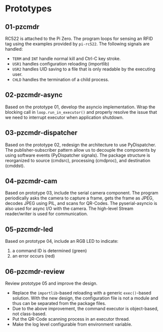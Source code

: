 Prototypes
==========

01-pzcmdr
---------

RC522 is attached to the Pi Zero. The program loops for sensing an RFID tag
using the examples provided by `pi-rc522`. The following signals are handled:
*   `TERM` and `INT` handle normal kill and Ctrl-C key stroke.
*   `USR1` handles configuration reloading (importlib)
*   `USR2` handles UID saving to a file that is only readable by the executing user.
*   `CHLD` handles the termination of a child process.

02-pzcmdr-async
---------------

Based on the prototype 01, develop the asyncio implementation. Wrap the blocking call
in `loop.run_in_executor()` and properly resolve the issue that we need to interrupt
executor when application shutdown.

03-pzcmdr-dispatcher
--------------------

Based on the prototype 02, redesign the architecture to use PyDispatcher. The publisher-subscriber
pattern allow us to decouple the components by using software events (PyDispatcher
 signals). The package structure is reorganized to source (cmdsrc), processing
 (cmdproc), and destination (cmddst).

04-pzcmdr-cam
-------------

Based on prototype 03, include the serial camera component. The program periodically
asks the camera to capture a frame, gets the frame as JPEG, decodes JPEG using PIL,
and scans for QR-Codes. The pyserial-asyncio is also used for async I/O with the camera.
The high-level Stream reader/writer is used for communication.

05-pzcmdr-led
-------------

Based on prototype 04, include an RGB LED to indicate:
1.  a command ID is determined (green)
1.  an error occurs (red)

06-pzcmdr-review
----------------

Review prototype 05 and improve the design.
*   Replace the `importlib`-based reloading with a generic `exec()`-based solution.
    With the new design, the configuration file is not a module and thus can be separated
    from the package files.
*   Due to the above improvement, the command executor is object-based, not class-based.
*   Put the QR-Code scanning process in an executor thread.
*   Make the log level configurable from environment variable.


